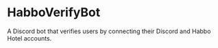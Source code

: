# HabboVerifyBot
A Discord bot that verifies users by connecting their Discord and Habbo Hotel accounts.

